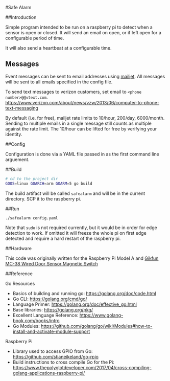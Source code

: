 #Safe Alarm

##Introduction

Simple program intended to be run on a raspberry pi to detect when a sensor is open or closed. It will send an email on open, or if left open for a configurable period of time.

It will also send a heartbeat at a configurable time.

## Messages

Event messages can be sent to email addresses using [mailjet](https://www.mailjet.com/). All messages will be sent to all emails specified in the config file.

To send text messages to verizon customers, set email to `<phone number>@@vtext.com`. https://www.verizon.com/about/news/vzw/2013/06/computer-to-phone-text-messaging

By default (i.e. for free), mailjet rate limits to 10/hour, 200/day, 6000/month.  Sending to multiple emails in a single message still counts as multiple against the rate limit. The 10/hour can be lifted for free by verifying your identity.

##Config

Configuration is done via a YAML file passed in as the first command line arguement.

##Build

```bash
# cd to the project dir
GOOS=linux GOARCH=arm GOARM=5 go build
```

The build artifact will be called `safealarm` and will be in the current directory. SCP it to the raspberry pi.

##Run

```bash
./safealarm config.yaml
```

Note that `sudo` is not required currently, but it would be in order for edge detection to work.  If omitted it will freeze the whole pi on first edge detected and require a hard restart of the raspberry pi.

##Hardware

This code was originally written for the Raspberry Pi Model A and [Gikfun MC-38 Wired Door Sensor Magnetic Switch](https://www.amazon.com/gp/product/B0154PTDFI)

##Reference

Go Resources
- Basics of building and running go: https://golang.org/doc/code.html
- Go CLI: https://golang.org/cmd/go/
- Language Primer: https://golang.org/doc/effective_go.html
- Base libraries: https://golang.org/pkg/
- Excellent Language Reference: https://www.golang-book.com/books/intro
- Go Modules: https://github.com/golang/go/wiki/Modules#how-to-install-and-activate-module-support

Raspberry Pi
- Library used to access GPIO from Go: https://github.com/stianeikeland/go-rpio
- Build instructions to cross compile Go for the Pi: https://www.thepolyglotdeveloper.com/2017/04/cross-compiling-golang-applications-raspberry-pi/